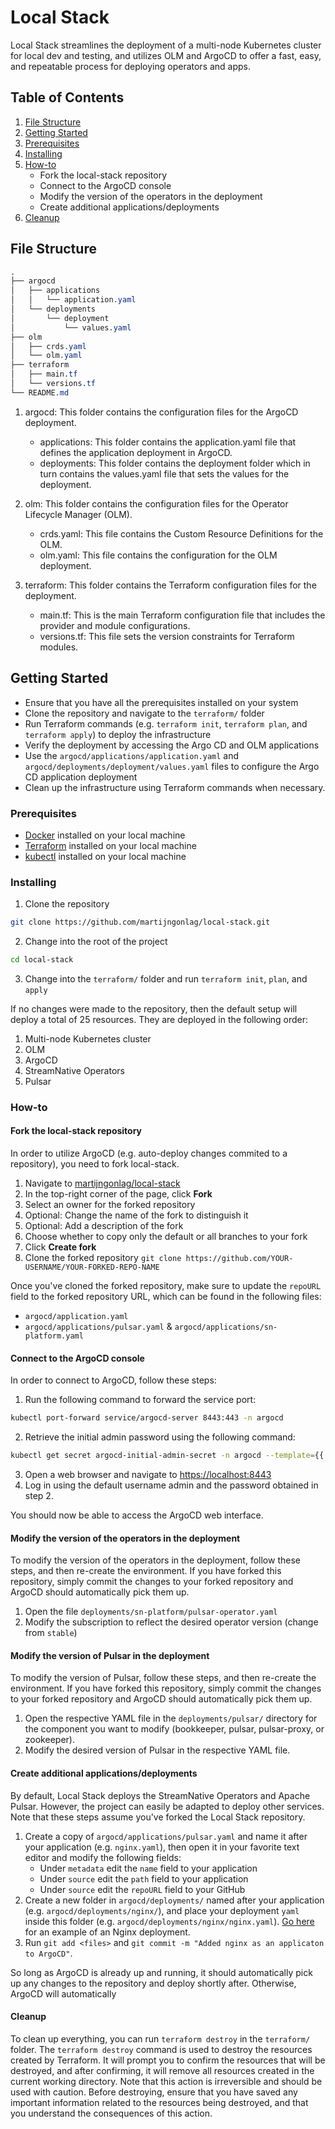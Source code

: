 # Local Stack

Local Stack streamlines the deployment of a multi-node Kubernetes cluster for local dev and testing, and utilizes OLM and ArgoCD to offer a fast, easy, and repeatable process for deploying operators and apps.

## Table of Contents

1. [File Structure](#file-structure)
2. [Getting Started](#getting-started)
3. [Prerequisites](#prerequisites)
4. [Installing](#installing)
6. [How-to](#how-to)
   - Fork the local-stack repository
   - Connect to the ArgoCD console
   - Modify the version of the operators in the deployment
   - Create additional applications/deployments
7. [Cleanup](#cleanup)

## File Structure

```css
.
├── argocd
│   ├── applications
│   │   └── application.yaml
│   └── deployments
│       └── deployment
│           └── values.yaml
├── olm
│   ├── crds.yaml
│   └── olm.yaml
├── terraform
│   ├── main.tf
│   └── versions.tf
└── README.md
```

1. argocd: This folder contains the configuration files for the ArgoCD deployment.
   - applications: This folder contains the application.yaml file that defines the application deployment in ArgoCD.
   - deployments: This folder contains the deployment folder which in turn contains the values.yaml file that sets the values for the deployment.

2. olm: This folder contains the configuration files for the Operator Lifecycle Manager (OLM).
   - crds.yaml: This file contains the Custom Resource Definitions for the OLM.
   - olm.yaml: This file contains the configuration for the OLM deployment.

3. terraform: This folder contains the Terraform configuration files for the deployment.
   - main.tf: This is the main Terraform configuration file that includes the provider and module configurations.
   - versions.tf: This file sets the version constraints for Terraform modules.

## Getting Started

- Ensure that you have all the prerequisites installed on your system
- Clone the repository and navigate to the `terraform/` folder
- Run Terraform commands (e.g. `terraform init`, `terraform plan`, and `terraform apply`) to deploy the infrastructure
- Verify the deployment by accessing the Argo CD and OLM applications
- Use the `argocd/applications/application.yaml` and `argocd/deployments/deployment/values.yaml` files to configure the Argo CD application deployment
- Clean up the infrastructure using Terraform commands when necessary.

### Prerequisites

- [Docker](https://docs.docker.com/desktop/install/mac-install/) installed on your local machine
- [Terraform](https://www.terraform.io/) installed on your local machine
- [kubectl](https://kubernetes.io/docs/tasks/tools/install-kubectl/) installed on your local machine

### Installing

1. Clone the repository

```sh
git clone https://github.com/martijngonlag/local-stack.git
```

2. Change into the root of the project

```sh
cd local-stack
```

3. Change into the `terraform/` folder and run `terraform init`, `plan`, and `apply`

If no changes were made to the repository, then the default setup will deploy a total of 25 resources. They are deployed in the following order:

1. Multi-node Kubernetes cluster
2. OLM
3. ArgoCD
4. StreamNative Operators
5. Pulsar

### How-to

#### Fork the local-stack repository

In order to utilize ArgoCD (e.g. auto-deploy changes commited to a repository), you need to fork local-stack.

1. Navigate to [martijngonlag/local-stack](https://github.com/martijngonlag/local-stack)
2. In the top-right corner of the page, click **Fork**
3. Select an owner for the forked repository
4. Optional: Change the name of the fork to distinguish it
5. Optional: Add a description of the fork
6. Choose whether to copy only the default or all branches to your fork
7. Click **Create fork**
8. Clone the forked repository `git clone https://github.com/YOUR-USERNAME/YOUR-FORKED-REPO-NAME`

Once you've cloned the forked repository, make sure to update the `repoURL` field to the forked repository URL, which can be found in the following files:

- `argocd/application.yaml`
- `argocd/applications/pulsar.yaml` & `argocd/applications/sn-platform.yaml`

#### Connect to the ArgoCD console

In order to connect to ArgoCD, follow these steps:

1. Run the following command to forward the service port:

```sh
kubectl port-forward service/argocd-server 8443:443 -n argocd
```

2. Retrieve the initial admin password using the following command:

```sh
kubectl get secret argocd-initial-admin-secret -n argocd --template={{.data.password}} | base64 -D
```

3. Open a web browser and navigate to <https://localhost:8443>
4. Log in using the default username admin and the password obtained in step 2.

You should now be able to access the ArgoCD web interface.

#### Modify the version of the operators in the deployment

To modify the version of the operators in the deployment, follow these steps, and then re-create the environment. If you have forked this repository, simply commit the changes to your forked repository and ArgoCD should automatically pick them up. 

1. Open the file `deployments/sn-platform/pulsar-operator.yaml`
2. Modify the subscription to reflect the desired operator version (change from `stable`)

#### Modify the version of Pulsar in the deployment

To modify the version of Pulsar, follow these steps, and then re-create the environment. If you have forked this repository, simply commit the changes to your forked repository and ArgoCD should automatically pick them up. 

1. Open the respective YAML file in the `deployments/pulsar/` directory for the component you want to modify (bookkeeper, pulsar, pulsar-proxy, or zookeeper).
2. Modify the desired version of Pulsar in the respective YAML file.

#### Create additional applications/deployments

By default, Local Stack deploys the StreamNative Operators and Apache Pulsar. However, the project can easily be adapted to deploy other services. Note that these steps assume you've forked the Local Stack repository. 

1. Create a copy of `argocd/applications/pulsar.yaml` and name it after your application (e.g. `nginx.yaml`), then open it in your favorite text editor and modify the following fields:
   - Under `metadata` edit the `name` field to your application
   - Under `source` edit the `path` field to your application
   - Under `source` edit the `repoURL` field to your GitHub
2. Create a new folder in `argocd/deployments/` named after your application (e.g. `argocd/deployments/nginx/`), and place your deployment `yaml` inside this folder (e.g. `argocd/deployments/nginx/nginx.yaml`). [Go here](https://kubernetes.io/docs/tasks/run-application/run-stateless-application-deployment/) for an example of an Nginx deployment.
3. Run `git add <files>` and `git commit -m "Added nginx as an applicaton to ArgoCD"`.

So long as ArgoCD is already up and running, it should automatically pick up any changes to the repository and deploy shortly after. Otherwise, ArgoCD will automatically  

#### Cleanup

To clean up everything, you can run `terraform destroy` in the `terraform/` folder. The `terraform destroy` command is used to destroy the resources created by Terraform. It will prompt you to confirm the resources that will be destroyed, and after confirming, it will remove all resources created in the current working directory. Note that this action is irreversible and should be used with caution. Before destroying, ensure that you have saved any important information related to the resources being destroyed, and that you understand the consequences of this action.

